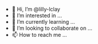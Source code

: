 - 👋 Hi, I’m @lilly-lclay
- 👀 I’m interested in ...
- 🌱 I’m currently learning ...
- 💞️ I’m looking to collaborate on ...
- 📫 How to reach me ...

<!---
lilly-lclay/lilly-lclay is a ✨ special ✨ repository because its `README.md` (this file) appears on your GitHub profile.
You can click the Preview link to take a look at your changes.
--->
